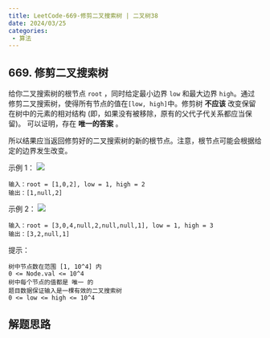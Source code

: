 ```yaml
---
title: LeetCode-669-修剪二叉搜索树 | 二叉树38
date: 2024/03/25
categories:
 - 算法
---
```

## 669. 修剪二叉搜索树
给你二叉搜索树的根节点 `root` ，同时给定最小边界 `low` 和最大边界 `high`。通过修剪二叉搜索树，使得所有节点的值在`[low, high]`中。修剪树 **不应该** 改变保留在树中的元素的相对结构 (即，如果没有被移除，原有的父代子代关系都应当保留)。 可以证明，存在 **唯一的答案** 。

所以结果应当返回修剪好的二叉搜索树的新的根节点。注意，根节点可能会根据给定的边界发生改变。
 

示例 1：
![](/image/2024032503.jpg)
```
输入：root = [1,0,2], low = 1, high = 2
输出：[1,null,2]
```
示例 2：
![](/image/2024032504.jpg)
```
输入：root = [3,0,4,null,2,null,null,1], low = 1, high = 3
输出：[3,2,null,1]
```

提示：
```
树中节点数在范围 [1, 10^4] 内
0 <= Node.val <= 10^4
树中每个节点的值都是 唯一 的
题目数据保证输入是一棵有效的二叉搜索树
0 <= low <= high <= 10^4
```

## 解题思路
